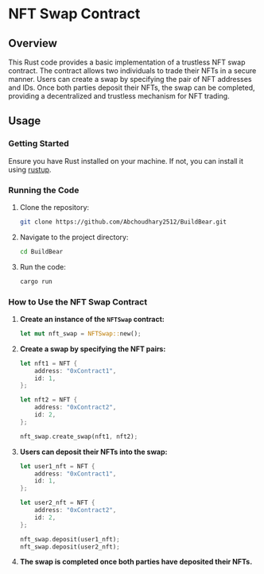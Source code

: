 # NFT Swap Contract

## Overview

This Rust code provides a basic implementation of a trustless NFT swap contract. The contract allows two individuals to trade their NFTs in a secure manner. Users can create a swap by specifying the pair of NFT addresses and IDs. Once both parties deposit their NFTs, the swap can be completed, providing a decentralized and trustless mechanism for NFT trading.

## Usage

### Getting Started

Ensure you have Rust installed on your machine. If not, you can install it using [rustup](https://rustup.rs/).

### Running the Code

1. Clone the repository:

    ```bash
    git clone https://github.com/Abchoudhary2512/BuildBear.git
    ```

2. Navigate to the project directory:

    ```bash
    cd BuildBear
    ```

3. Run the code:

    ```bash
    cargo run
    ```

### How to Use the NFT Swap Contract

1. **Create an instance of the `NFTSwap` contract:**

    ```rust
    let mut nft_swap = NFTSwap::new();
    ```

2. **Create a swap by specifying the NFT pairs:**

    ```rust
    let nft1 = NFT {
        address: "0xContract1",
        id: 1,
    };

    let nft2 = NFT {
        address: "0xContract2",
        id: 2,
    };

    nft_swap.create_swap(nft1, nft2);
    ```

3. **Users can deposit their NFTs into the swap:**

    ```rust
    let user1_nft = NFT {
        address: "0xContract1",
        id: 1,
    };

    let user2_nft = NFT {
        address: "0xContract2",
        id: 2,
    };

    nft_swap.deposit(user1_nft);
    nft_swap.deposit(user2_nft);
    ```

4. **The swap is completed once both parties have deposited their NFTs.**
